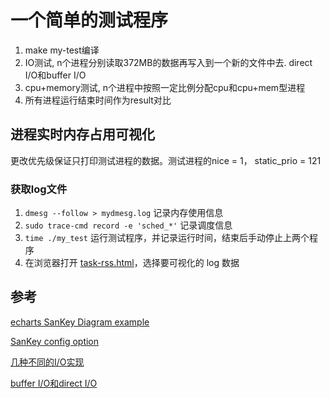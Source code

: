 # 一个简单的测试程序
1. make my-test编译
2. IO测试, n个进程分别读取372MB的数据再写入到一个新的文件中去. direct I/O和buffer I/O
3. cpu+memory测试, n个进程中按照一定比例分配cpu和cpu+mem型进程
4. 所有进程运行结束时间作为result对比

## 进程实时内存占用可视化

更改优先级保证只打印测试进程的数据。测试进程的nice = 1， static_prio = 121
### 获取log文件

1. `dmesg --follow > mydmesg.log` 记录内存使用信息
2. `sudo trace-cmd record -e 'sched_*'` 记录调度信息
3. `time ./my_test` 运行测试程序，并记录运行时间，结束后手动停止上两个程序
4. 在浏览器打开 [task-rss.html](./realtime-task-rss-html/task-rss.html)，选择要可视化的 log 数据

## 参考

[echarts SanKey Diagram example](https://echarts.apache.org/examples/zh/editor.html?c=sankey-levels)

[SanKey config option](https://echarts.apache.org/zh/option.html#series-sankey)

[几种不同的I/O实现](https://www.cnkirito.moe/linux-io-benchmark/)

[buffer I/O和direct I/O](https://blog.csdn.net/jyxmust/article/details/88354485)
